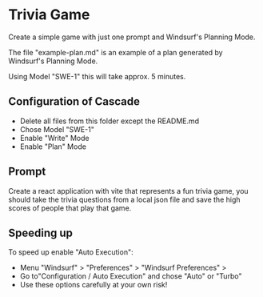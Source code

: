 # Trivia Game

Create a simple game with just one prompt and Windsurf's Planning Mode.

The file "example-plan.md" is an example of a plan generated by Windsurf's Planning Mode.

Using Model "SWE-1" this will take approx. 5 minutes.


## Configuration of Cascade

- Delete all files from this folder except the README.md 
- Chose Model "SWE-1"
- Enable "Write" Mode
- Enable "Plan" Mode

## Prompt

Create a react application with vite that represents a fun trivia game, you should take the trivia questions from a local json file and save the high scores of people that play that game.


## Speeding up

To speed up enable "Auto Execution": 
- Menu "Windsurf" > "Preferences" > "Windsurf Preferences" > 
- Go to"Configuration / Auto Execution" and chose "Auto" or "Turbo"
- Use these options carefully at your own risk!

